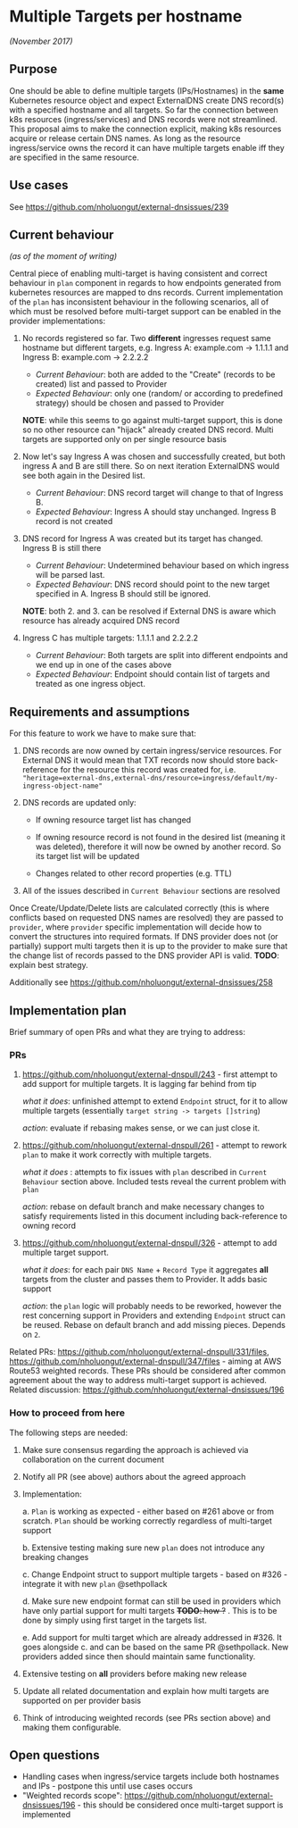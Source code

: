 # Multiple Targets per hostname
*(November 2017)*

## Purpose

One should be able to define multiple targets (IPs/Hostnames) in the **same** Kubernetes resource object and expect
ExternalDNS create DNS record(s) with a specified hostname and all targets. So far the connection between k8s resources (ingress/services) and DNS records
were not streamlined. This proposal aims to make the connection explicit, making k8s resources acquire or release certain DNS names. As long as the resource
ingress/service owns the record it can have multiple targets enable iff they are specified in the same resource.

## Use cases

See https://github.com/nholuongut/external-dnsissues/239

## Current behaviour
*(as of the moment of writing)*

Central piece of enabling multi-target is having consistent and correct behaviour in `plan` component in regards to how endpoints generated
from kubernetes resources are mapped to dns records. Current implementation of the `plan` has inconsistent behaviour in the following scenarios, all
of which must be resolved before multi-target support can be enabled in the provider implementations:

1.  No records registered so far. Two **different** ingresses request same hostname but different targets, e.g. Ingress A: example.com -> 1.1.1.1 and Ingress B: example.com -> 2.2.2.2
    * *Current Behaviour*: both are added to the "Create" (records to be created) list and passed to Provider
    * *Expected Behaviour*: only one (random/ or according to predefined strategy) should be chosen and passed to Provider

    **NOTE**: while this seems to go against multi-target support, this is done so no other resource can "hijack" already created DNS record. Multi targets are supported only
on per single resource basis

2. Now let's say Ingress A was chosen and successfully created, but both ingress A and B are still there. So on next iteration ExternalDNS would see both again in the Desired list.
    * *Current Behaviour*: DNS record target will change to that of Ingress B.
    * *Expected Behaviour*: Ingress A should stay unchanged. Ingress B record is not created

3. DNS record for Ingress A was created but its target has changed. Ingress B is still there
    * *Current Behaviour*: Undetermined behaviour based on which ingress will be parsed last.
    * *Expected Behaviour*: DNS record should point to the new target specified in A. Ingress B should still be ignored.

    **NOTE**: both 2. and 3. can be resolved if External DNS is aware which resource has already acquired DNS record

4. Ingress C has multiple targets: 1.1.1.1 and 2.2.2.2
    * *Current Behaviour*: Both targets are split into different endpoints and we end up in one of the cases above
    * *Expected Behaviour*: Endpoint should contain list of targets and treated as one ingress object.

## Requirements and assumptions

For this feature to work we have to make sure that:

1. DNS records are now owned by certain ingress/service resources. For External DNS it would mean that TXT records now
should store back-reference for the resource this record was created for, i.e. `"heritage=external-dns,external-dns/resource=ingress/default/my-ingress-object-name"`
2. DNS records are updated only:

    - If owning resource target list has changed

    - If owning resource record is not found in the desired list (meaning it was deleted), therefore it will now be owned by another record. So its target list will be updated

    - Changes related to other record properties (e.g. TTL)

4. All of the issues described in `Current Behaviour` sections are resolved

Once Create/Update/Delete lists are calculated correctly (this is where conflicts based on requested DNS names are resolved) they are passed to `provider`, where
`provider` specific implementation will decide how to convert the structures into required formats. If DNS provider does not (or partially) support multi targets
then it is up to the provider to make sure that the change list of records passed to the DNS provider API is valid. **TODO**: explain best strategy.

Additionally see https://github.com/nholuongut/external-dnsissues/258

## Implementation plan

Brief summary of open PRs and what they are trying to address:

### PRs

1. https://github.com/nholuongut/external-dnspull/243 - first attempt to add support for multiple targets. It is lagging far behind from tip

    *what it does*: unfinished attempt to extend `Endpoint` struct, for it to allow multiple targets (essentially `target string -> targets []string`)

    *action*: evaluate if rebasing makes sense, or we can just close it.

2. https://github.com/nholuongut/external-dnspull/261 - attempt to rework `plan` to make it work correctly with multiple targets.

    *what it does* : attempts to fix issues with `plan` described in `Current Behaviour` section above. Included tests reveal the current problem with `plan`

    *action*: rebase on default branch and make necessary changes to satisfy requirements listed in this document including back-reference to owning record

3. https://github.com/nholuongut/external-dnspull/326 - attempt to add multiple target support.

    *what it does*: for each pair `DNS Name` + `Record Type` it aggregates **all** targets from the cluster and passes them to Provider. It adds basic support

    *action*: the `plan` logic will probably needs to be reworked, however the rest concerning support in Providers and extending `Endpoint` struct can be reused.
    Rebase on default branch and add missing pieces. Depends on `2`.

 Related PRs: https://github.com/nholuongut/external-dnspull/331/files,  https://github.com/nholuongut/external-dnspull/347/files - aiming at AWS Route53 weighted records.
These PRs should be considered after common agreement about the way to address multi-target support is achieved. Related discussion:  https://github.com/nholuongut/external-dnsissues/196

### How to proceed from here

The following steps are needed:
1. Make sure consensus regarding the approach is achieved via collaboration on the current document
2. Notify all PR (see above) authors about the agreed approach
3. Implementation:

    a. `Plan` is working as expected - either based on #261 above or from scratch. `Plan` should be working correctly regardless of multi-target support

    b. Extensive testing making sure new `plan` does not introduce any breaking changes

    c. Change Endpoint struct to support multiple targets - based on #326 - integrate it with new `plan` @sethpollack

    d. Make sure new endpoint format can still be used in providers which have only partial support for multi targets ~~**TODO**: how ?~~ . This is to be done by simply using first target in the targets list.

    e. Add support for multi target which are already addressed in #326. It goes alongside c. and can be based on the same PR @sethpollack. New providers
    added since then should maintain same functionality.

5. Extensive testing on **all** providers before making new release
6. Update all related documentation and explain how multi targets are supported on per provider basis
7. Think of introducing weighted records (see PRs section above) and making them configurable.

## Open questions

- Handling cases when ingress/service targets include both hostnames and IPs - postpone this until use cases occurs
- "Weighted records scope": https://github.com/nholuongut/external-dnsissues/196 - this should be considered once multi-target support is implemented
